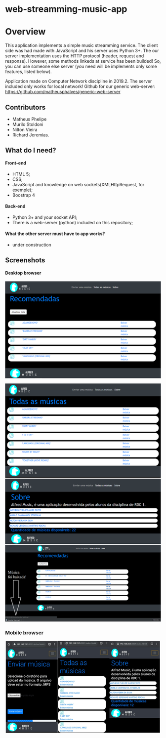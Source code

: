 # web-streamming-music-app

# Overview
  This application implements a simple music streamming service. The client side was had made with JavaScript and his server uses Python 3+.
  The our server implementation uses the HTTP protocol (header, request and response). However, some methods linkeds at service has been builded! So, you can use someone else server (you need will be implements only some features, listed below).
  
  Application made on Computer Network discipline in 2019.2. The server included only works for local network!
  Github for our generic web-server: https://github.com/matheusphalves/generic-web-server
  ## Contributors
  
  - Matheus Phelipe
  - Murilo Stoldoni
  - Nilton Vieira
  - Richard Jeremias.
  
 
## What do I need? 

#### Front-end
- HTML 5;
- CSS;
- JavaScript and knowledge on web sockets(XMLHttpRequest, for exemple); 
- Boostrap 4

#### Back-end
- Python 3+ and your socket API;
- There is a web-server (python) included on this repository;


#### What the other server must have to app works?
- under construction


## Screenshots
#### Desktop browser
![](/images_github/01.png)

![](/images_github/02.png)
![](/images_github/03.png)
![](/images_github/04.png)

### Mobile browser
![](/images_github/05.png)



